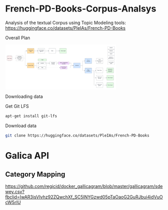 # French-PD-Books-Corpus-Analsys
Analysis of the textual Corpus using Topic Modeling tools: https://huggingface.co/datasets/PleIAs/French-PD-Books


Overall Plan

<img src="img/French Public Domain Model.png" width="70%" height="20%" align="center" />


Downloading data

Get Git LFS

```bash
apt-get install git-lfs
```

Download data

```bash
git clone https://huggingface.co/datasets/PleIAs/French-PD-Books
```



# Galica API


## Category Mapping

https://github.com/regicid/docker_gallicagram/blob/master/gallicagram/sdewey.csv?fbclid=IwAR3isVIvhz92ZQwchXf_SC5INYGzwd05pTaOaoG2GuRJbui4idVuOcW5rIU
